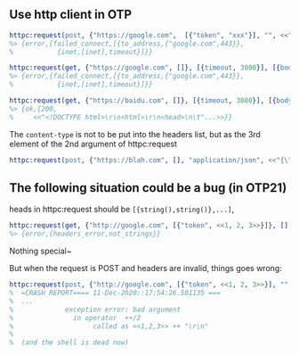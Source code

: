 ## Use http client in OTP

```erlang
httpc:request(post, {"https://google.com",  [{"token", "xxx"}], "", <<"body">>}, [{timeout, 3000}], [{body_format, binary}, {full_result, false}]).
%> {error,{failed_connect,[{to_address,{"google.com",443}},
%			{inet,[inet],timeout}]}}

httpc:request(get, {"https://google.com", []}, [{timeout, 3000}], [{body_format, binary}, {full_result, false}]).
%> {error,{failed_connect,[{to_address,{"google.com",443}},
%			{inet,[inet],timeout}]}}

httpc:request(get, {"https://baidu.com", []}, [{timeout, 3000}], [{body_format, binary}, {full_result, false}]).
%> {ok,{200,
%     <<"<!DOCTYPE html>\r\n<html>\r\n<head>\n\t"...>>}}
```

The `content-type` is not to be put into the headers list, but as the 3rd element of the 2nd argument of httpc:request

```erlang
httpc:request(post, {"https://blah.com", [], "application/json", <<"{\"a\":1}">>}, [], []).
```


## The following situation could be a bug (in OTP21)

heads in httpc:request should be `[{string(),string()},...]`,

```erlang
httpc:request(get, {"http://google.com", [{"token", <<1, 2, 3>>}]}, [], []).
%> {error,{headers_error,not_strings}}
```

Nothing special~

But when the request is POST and headers are invalid, things goes wrong:

```erlang
httpc:request(post, {"http://google.com", [{"token", <<1, 2, 3>>}], "", <<>>}, [], []).
%  =CRASH REPORT==== 11-Dec-2020::17:54:26.501135 ===
%  ...
%	          exception error: bad argument
%		        in operator  ++/2
%			         called as <<1,2,3>> ++ "\r\n"
%
%  (and the shell is dead now)

